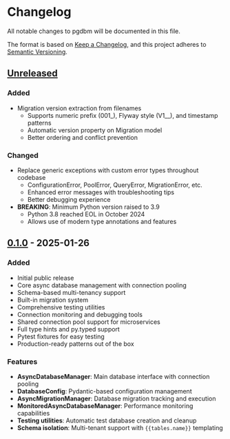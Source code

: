 # Changelog

All notable changes to pgdbm will be documented in this file.

The format is based on [Keep a Changelog](https://keepachangelog.com/en/1.0.0/),
and this project adheres to [Semantic Versioning](https://semver.org/spec/v2.0.0.html).

## [Unreleased]

### Added
- Migration version extraction from filenames
  - Supports numeric prefix (001_), Flyway style (V1__), and timestamp patterns
  - Automatic version property on Migration model
  - Better ordering and conflict prevention

### Changed
- Replace generic exceptions with custom error types throughout codebase
  - ConfigurationError, PoolError, QueryError, MigrationError, etc.
  - Enhanced error messages with troubleshooting tips
  - Better debugging experience
- **BREAKING**: Minimum Python version raised to 3.9
  - Python 3.8 reached EOL in October 2024
  - Allows use of modern type annotations and features

## [0.1.0] - 2025-01-26

### Added
- Initial public release
- Core async database management with connection pooling
- Schema-based multi-tenancy support
- Built-in migration system
- Comprehensive testing utilities
- Connection monitoring and debugging tools
- Shared connection pool support for microservices
- Full type hints and py.typed support
- Pytest fixtures for easy testing
- Production-ready patterns out of the box

### Features
- **AsyncDatabaseManager**: Main database interface with connection pooling
- **DatabaseConfig**: Pydantic-based configuration management
- **AsyncMigrationManager**: Database migration tracking and execution
- **MonitoredAsyncDatabaseManager**: Performance monitoring capabilities
- **Testing utilities**: Automatic test database creation and cleanup
- **Schema isolation**: Multi-tenant support with `{{tables.name}}` templating

[Unreleased]: https://github.com/juanreyero/pgdbm/compare/v0.1.0...HEAD
[0.1.0]: https://github.com/juanreyero/pgdbm/releases/tag/v0.1.0
